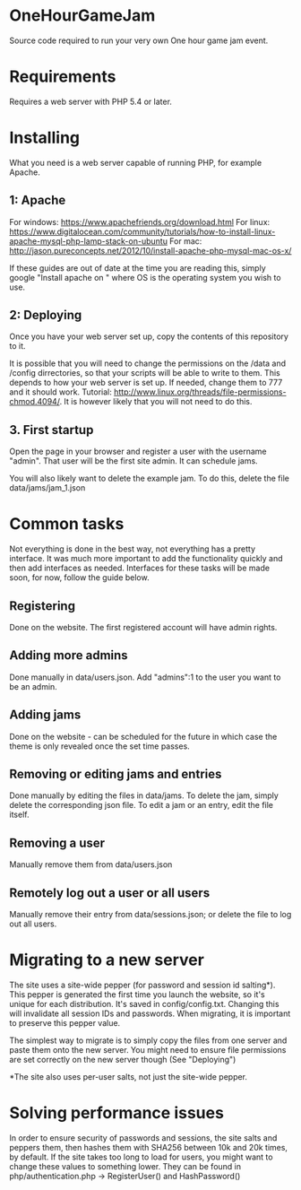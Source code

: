 # OneHourGameJam
Source code required to run your very own One hour game jam event.

# Requirements
Requires a web server with PHP 5.4 or later.

# Installing
What you need is a web server capable of running PHP, for example Apache. 

## 1: Apache

For windows: https://www.apachefriends.org/download.html
For linux: https://www.digitalocean.com/community/tutorials/how-to-install-linux-apache-mysql-php-lamp-stack-on-ubuntu
For mac: http://jason.pureconcepts.net/2012/10/install-apache-php-mysql-mac-os-x/

If these guides are out of date at the time you are reading this, simply google "Install apache on <OS>" where OS is the operating system you wish to use.

## 2: Deploying

Once you have your web server set up, copy the contents of this repository to it.

It is possible that you will need to change the permissions on the /data and /config dirrectories, so that your scripts will be able to write to them. This depends to how your web server is set up. If needed, change them to 777 and it should work. Tutorial: http://www.linux.org/threads/file-permissions-chmod.4094/. It is however likely that you will not need to do this. 

## 3. First startup

Open the page in your browser and register a user with the username "admin". That user will be the first site admin. It can schedule jams.

You will also likely want to delete the example jam. To do this, delete the file data/jams/jam_1.json

# Common tasks

Not everything is done in the best way, not everything has a pretty interface. It was much more important to add the functionality quickly and then add interfaces as needed. Interfaces for these tasks will be made soon<TM>, for now, follow the guide below.

## Registering

Done on the website. The first registered account will have admin rights.

## Adding more admins

Done manually in data/users.json. Add "admins":1 to the user you want to be an admin.

## Adding jams

Done on the website - can be scheduled for the future in which case the theme is only revealed once the set time passes.

## Removing or editing jams and entries

Done manually by editing the files in data/jams. To delete the jam, simply delete the corresponding json file. To edit a jam or an entry, edit the file itself.

## Removing a user

Manually remove them from data/users.json

## Remotely log out a user or all users

Manually remove their entry from data/sessions.json; or delete the file to log out all users.

# Migrating to a new server

The site uses a site-wide pepper (for password and session id salting*). This pepper is generated the first time you launch the website, so it's unique for each distribution. It's saved in config/config.txt. Changing this will invalidate all session IDs and passwords. When migrating, it is important to preserve this pepper value. 

The simplest way to migrate is to simply copy the files from one server and paste them onto the new server. You might need to ensure file permissions are set correctly on the new server though (See "Deploying")

*The site also uses per-user salts, not just the site-wide pepper. 

# Solving performance issues

In order to ensure security of passwords and sessions, the site salts and peppers them, then hashes them with SHA256 between 10k and 20k times, by default. If the site takes too long to load for users, you might want to change these values to something lower. They can be found in php/authentication.php -> RegisterUser() and HashPassword()
